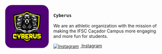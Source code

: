 <img src="https://raw.githubusercontent.com/cyberus-athletics/.github/refs/heads/master/profile/cyberus-full.png" align="left" width="140" style="border-radius: 15%; margin-right: 15px;"/>

### `Cyberus`

We are an athletic organization with the mission of making the IFSC Caçador Campus more engaging and more fun for students.

<a href="https://www.instagram.com/aaasecyberus/">
  <img src="https://upload.wikimedia.org/wikipedia/commons/a/a5/Instagram_icon.png" alt="Instagram" width="20" style="vertical-align: middle; margin-right: 5px;"/>
  Instagram
</a>

